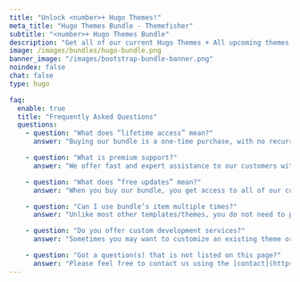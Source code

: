 ```yaml
---
title: "Unlock <number>+ Hugo Themes!"
meta_title: "Hugo Themes Bundle - Themefisher"
subtitle: "<number>+ Hugo Themes Bundle"
description: "Get all of our current Hugo Themes + All upcoming themes with a single payment. <br> One-time payment. No hidden Cost."
image: /images/bundles/hugo-bundle.png
banner_image: "/images/bootstrap-bundle-banner.png"
noindex: false
chat: false
type: hugo

faq:
  enable: true
  title: "Frequently Asked Questions"
  questions:
    - question: "What does “lifetime access” mean?"
      answer: "Buying our bundle is a one-time purchase, with no recurring fee. When you purchase our bundle, you get access to all of our themes forever."

    - question: "What is premium support?"
      answer: "We offer fast and expert assistance to our customers with effective solutions whenever they need us. You will receive bug fixing and response directly from our support team within 24 hours except for holidays. Premium Support covers only bug fixing and theme installation difficulties. We don’t provide any customization service in Premium Support."

    - question: "What does “free updates” mean?"
      answer: "When you buy our bundle, you get access to all of our current themes as well as any new features or themes we release in the future at no extra cost. <br/><br/> This means that if we release a new theme or add a new feature to an existing theme, you will have access to those products as part of your original purchase."

    - question: "Can I use bundle’s item multiple times?"
      answer: "Unlike most other templates/themes, you do not need to purchase a new license each time you want to use it on a new project. You can create as many projects as you want for your personal project or client’s projects without ever purchasing an additional license."

    - question: "Do you offer custom development services?"
      answer: "Sometimes you may want to customize an existing theme or develop a new custom theme based on your own requirements, In this case we are always available for hiring. [Contact Us](https://themefisher.com/contact/) for custom development services."

    - question: "Got a question(s) that is not listed on this page?"
      answer: "Please feel free to contact us using the [contact](https://themefisher.com/contact) form if your questions have not yet been answered. We would be happy to assist you."
---
```

